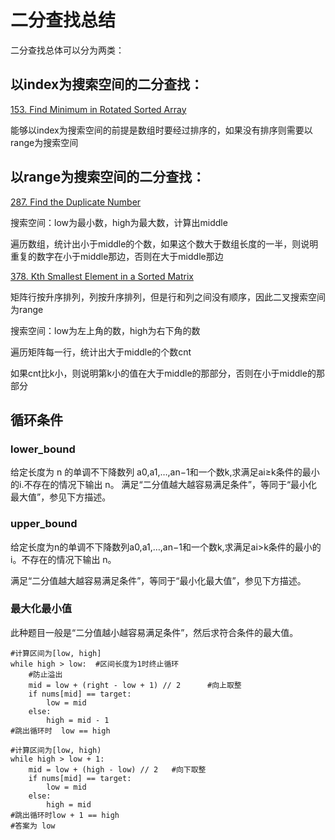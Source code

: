 # 二分查找总结

二分查找总体可以分为两类：

## 以index为搜索空间的二分查找：

[153. Find Minimum in Rotated Sorted Array](https://leetcode.com/problems/find-minimum-in-rotated-sorted-array/#/description)

能够以index为搜索空间的前提是数组时要经过排序的，如果没有排序则需要以range为搜索空间

## 以range为搜索空间的二分查找：

[287. Find the Duplicate Number](https://leetcode.com/problems/find-the-duplicate-number/#/description)

搜索空间：low为最小数，high为最大数，计算出middle

遍历数组，统计出小于middle的个数，如果这个数大于数组长度的一半，则说明重复的数字在小于middle那边，否则在大于middle那边

[378. Kth Smallest Element in a Sorted Matrix](https://leetcode.com/problems/find-the-duplicate-number/#/description)

矩阵行按升序排列，列按升序排列，但是行和列之间没有顺序，因此二叉搜索空间为range

搜索空间：low为左上角的数，high为右下角的数

遍历矩阵每一行，统计出大于middle的个数cnt

如果cnt比k小，则说明第k小的值在大于middle的那部分，否则在小于middle的那部分





## 循环条件

### lower_bound

给定长度为 n 的单调不下降数列 a0,a1,…,an−1和一个数k,求满足ai≥k条件的最小的i.不存在的情况下输出 n。
满足“二分值越大越容易满足条件”，等同于“最小化最大值”，参见下方描述。

### upper_bound

给定长度为n的单调不下降数列a0,a1,…,an−1和一个数k,求满足ai>k条件的最小的i。不存在的情况下输出 n。

满足“二分值越大越容易满足条件”，等同于“最小化最大值”，参见下方描述。

### 最大化最小值

此种题目一般是“二分值越小越容易满足条件”，然后求符合条件的最大值。

```
#计算区间为[low, high]
while high > low:  #区间长度为1时终止循环
	#防止溢出
	mid = low + (right - low + 1) // 2		#向上取整
	if nums[mid] == target:
		low = mid
	else:
		high = mid - 1
#跳出循环时  low == high

#计算区间为[low, high)
while high > low + 1:
	mid = low + (high - low) // 2   #向下取整
	if nums[mid] == target:
		low = mid
	else:
		high = mid
#跳出循环时low + 1 == high
#答案为 low
	
	
```